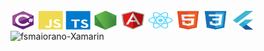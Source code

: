 <div style="display: inline_block"><br>
  <img align="center" alt="fsmaiorano-Csharp" height="30" width="40" src="https://raw.githubusercontent.com/devicons/devicon/master/icons/csharp/csharp-original.svg">
  <img align="center" alt="fsmaiorano-Js" height="30" width="40" src="https://raw.githubusercontent.com/devicons/devicon/master/icons/javascript/javascript-plain.svg">
  <img align="center" alt="fsmaiorano-Ts" height="30" width="40" src="https://raw.githubusercontent.com/devicons/devicon/master/icons/typescript/typescript-plain.svg">
  <img align="center" alt="fsmaiorano-NodeJs" height="30" width="40" src="https://raw.githubusercontent.com/devicons/devicon/master/icons/nodejs/nodejs-original.svg">
  <img align="center" alt="fsmaiorano-Angular" height="30" width="40" src="https://raw.githubusercontent.com/devicons/devicon/master/icons/angularjs/angularjs-original.svg">
  <img align="center" alt="fsmaiorano-React" height="30" width="40" src="https://raw.githubusercontent.com/devicons/devicon/master/icons/react/react-original.svg">
  <img align="center" alt="fsmaiorano-HTML" height="30" width="40" src="https://raw.githubusercontent.com/devicons/devicon/master/icons/html5/html5-original.svg">
  <img align="center" alt="fsmaiorano-CSS" height="30" width="40" src="https://raw.githubusercontent.com/devicons/devicon/master/icons/css3/css3-original.svg">
  <img align="center" alt="fsmaiorano-Flutter" height="30" width="40" src="https://raw.githubusercontent.com/devicons/devicon/master/icons/flutter/flutter-original.svg">
  <img align="center" alt="fsmaiorano-Xamarin" height="30" width="40" src="https://seekicon.com/free-icon-download/xamarin_1.svg">
  <!-- <img align="center" alt="fsmaiorano-Xamarin" height="30" width="40" src="https://seekicon.com/free-icon-download/go_3.svg"> -->
</div>
